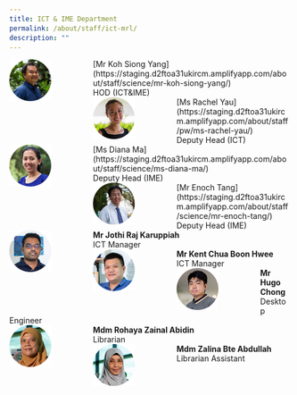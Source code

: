 ```yaml
---
title: ICT & IME Department
permalink: /about/staff/ict-mrl/
description: ""
---
```

<div>  
<div style="float: left">  
<img src="/images/Sci-Koh-Siong-Yang_s%20(2).jpg" 
    style="width:50%">
</div>  
<div></div>  
</div>	
[Mr Koh Siong Yang](https://staging.d2ftoa31ukircm.amplifyapp.com/about/staff/science/mr-koh-siong-yang/)
<br>
HOD (ICT&IME)

<div>  
<div style="float: left">  
<img src="/images/Sci-Rachel-Yau_s%20(1).jpg" 
    style="width:50%">
</div>  
<div></div>  
</div>	
[Ms Rachel Yau](https://staging.d2ftoa31ukircm.amplifyapp.com/about/staff/pw/ms-rachel-yau/)
<br>
Deputy Head (ICT)

<div>  
<div style="float: left">  
<img src="/images/Sci-Diana-Ma_s%20(1).jpg" 
    style="width:50%">
</div>  
<div></div>  
</div>	
[Ms Diana Ma](https://staging.d2ftoa31ukircm.amplifyapp.com/about/staff/science/ms-diana-ma/)
<br>
Deputy Head (IME)

<div>  
<div style="float: left">  
<img src="/images/Sci-Enoch-Tang_s%20(1).jpg" 
    style="width:50%">
</div>  
<div></div>  
</div>	
[Mr Enoch Tang](https://staging.d2ftoa31ukircm.amplifyapp.com/about/staff/science/mr-enoch-tang/)
<br>
Deputy Head (IME)

<div>  
<div style="float: left">  
<img src="/images/Jothi_s.jpg" 
    style="width:50%">
</div>  
<div></div>  
</div>	
<b>Mr Jothi Raj Karuppiah</b>
<br>
ICT Manager

<div>  
<div style="float: left">  
<img src="/images/kent_s.jpg" 
    style="width:50%">
</div>  
<div></div>  
</div>	
<b>Mr Kent Chua Boon Hwee</b>
<br>
ICT Manager

<div>  
<div style="float: left">  
<img src="/images/EAS-Hugo_s.jpg" 
    style="width:50%">
</div>  
<div></div>  
</div>	
<b>Mr Hugo Chong</b>
<br>
Desktop Engineer

<div>  
<div style="float: left">  
<img src="/images/rohaya_s.jpg" 
    style="width:50%">
</div>  
<div></div>  
</div>	
<b>Mdm Rohaya Zainal Abidin</b>
<br>
Librarian

<div>  
<div style="float: left">  
<img src="/images/zalina_s.jpg" 
    style="width:50%">
</div>  
<div></div>  
</div>	
<b>Mdm Zalina Bte Abdullah</b>
<br>
Librarian Assistant